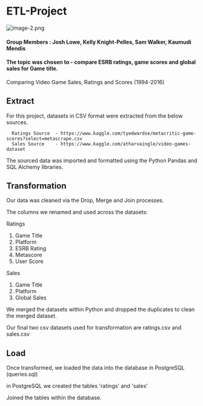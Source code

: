 # ETL-Project


![image-2.png](attachment:image-2.png)


#### Group Members : Josh Lowe, Kelly Knight-Pelles, Sam Walker, Kaumudi Mendis

#### The topic was chosen to - compare ESRB ratings, game scores and global sales for Game title. 

Comparing Video Game Sales, Ratings and Scores (1994-2016)

## Extract

For this project,  datasets in CSV format were extracted from the below sources. 

      Ratings Source  - https://www.kaggle.com/tyedwardse/metacritic-game-scores?select=metascrape.csv
      Sales Source    - https://www.kaggle.com/atharvaingle/video-games-dataset


The sourced data was imported and formatted using the Python Pandas and SQL Alchemy libraries.


## Transformation

Our data was cleaned via the Drop, Merge and Join processes.

The columns we renamed and used across the datasets:

Ratings
1. Game Title
2. Platform
3. ESRB Rating
4. Metascore
5. User Score

Sales
1. Game Title
2. Platform
3. Global Sales

We merged the datasets within Python and dropped the duplicates to clean the merged dataset.

Our final two csv datasets used for transformation are ratings.csv and sales.csv


## Load

Once transformed, we loaded the data into the database in PostgreSQL (queries.sql)

in PostgreSQL we created the tables 'ratings' and 'sales'

Joined the tables within the database.


